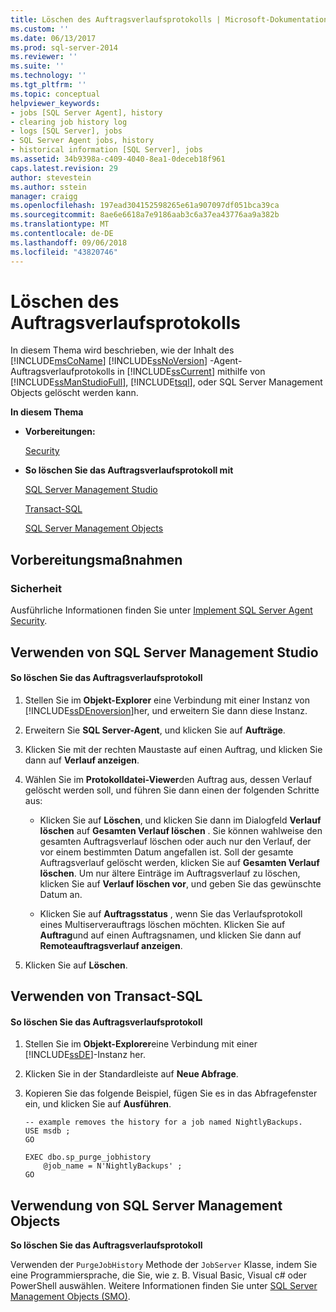 ```yaml
---
title: Löschen des Auftragsverlaufsprotokolls | Microsoft-Dokumentation
ms.custom: ''
ms.date: 06/13/2017
ms.prod: sql-server-2014
ms.reviewer: ''
ms.suite: ''
ms.technology: ''
ms.tgt_pltfrm: ''
ms.topic: conceptual
helpviewer_keywords:
- jobs [SQL Server Agent], history
- clearing job history log
- logs [SQL Server], jobs
- SQL Server Agent jobs, history
- historical information [SQL Server], jobs
ms.assetid: 34b9398a-c409-4040-8ea1-0deceb18f961
caps.latest.revision: 29
author: stevestein
ms.author: sstein
manager: craigg
ms.openlocfilehash: 197ead304152598265e61a907097df051bca39ca
ms.sourcegitcommit: 8ae6e6618a7e9186aab3c6a37ea43776aa9a382b
ms.translationtype: MT
ms.contentlocale: de-DE
ms.lasthandoff: 09/06/2018
ms.locfileid: "43820746"
---
```

# <a name="clear-the-job-history-log"></a>Löschen des Auftragsverlaufsprotokolls
  In diesem Thema wird beschrieben, wie der Inhalt des [!INCLUDE[msCoName](../../includes/msconame-md.md)] [!INCLUDE[ssNoVersion](../../includes/ssnoversion-md.md)] -Agent-Auftragsverlaufprotokolls in [!INCLUDE[ssCurrent](../../includes/sscurrent-md.md)] mithilfe von [!INCLUDE[ssManStudioFull](../../includes/ssmanstudiofull-md.md)], [!INCLUDE[tsql](../../includes/tsql-md.md)], oder SQL Server Management Objects gelöscht werden kann.  
  
 **In diesem Thema**  
  
-   **Vorbereitungen:**  
  
     [Security](#Security)  
  
-   **So löschen Sie das Auftragsverlaufsprotokoll mit**  
  
     [SQL Server Management Studio](#SSMS)  
  
     [Transact-SQL](#TSQL)  
  
     [SQL Server Management Objects](#SMO)  
  
##  <a name="BeforeYouBegin"></a> Vorbereitungsmaßnahmen  
  
###  <a name="Security"></a> Sicherheit  
 Ausführliche Informationen finden Sie unter [Implement SQL Server Agent Security](implement-sql-server-agent-security.md).  
  
##  <a name="SSMS"></a> Verwenden von SQL Server Management Studio  
  
#### <a name="to-clear-the-job-history-log"></a>So löschen Sie das Auftragsverlaufsprotokoll  
  
1.  Stellen Sie im **Objekt-Explorer** eine Verbindung mit einer Instanz von [!INCLUDE[ssDEnoversion](../../includes/ssdenoversion-md.md)]her, und erweitern Sie dann diese Instanz.  
  
2.  Erweitern Sie **SQL Server-Agent**, und klicken Sie auf **Aufträge**.  
  
3.  Klicken Sie mit der rechten Maustaste auf einen Auftrag, und klicken Sie dann auf **Verlauf anzeigen**.  
  
4.  Wählen Sie im **Protokolldatei-Viewer**den Auftrag aus, dessen Verlauf gelöscht werden soll, und führen Sie dann einen der folgenden Schritte aus:  
  
    -   Klicken Sie auf **Löschen**, und klicken Sie dann im Dialogfeld **Verlauf löschen** auf **Gesamten Verlauf löschen** . Sie können wahlweise den gesamten Auftragsverlauf löschen oder auch nur den Verlauf, der vor einem bestimmten Datum angefallen ist. Soll der gesamte Auftragsverlauf gelöscht werden, klicken Sie auf **Gesamten Verlauf löschen**. Um nur ältere Einträge im Auftragsverlauf zu löschen, klicken Sie auf **Verlauf löschen vor**, und geben Sie das gewünschte Datum an.  
  
    -   Klicken Sie auf **Auftragsstatus** , wenn Sie das Verlaufsprotokoll eines Multiserverauftrags löschen möchten. Klicken Sie auf **Auftrag**und auf einen Auftragsnamen, und klicken Sie dann auf **Remoteauftragsverlauf anzeigen**.  
  
5.  Klicken Sie auf **Löschen**.  
  
##  <a name="TSQL"></a> Verwenden von Transact-SQL  
  
#### <a name="to-clear-the-job-history-log"></a>So löschen Sie das Auftragsverlaufsprotokoll  
  
1.  Stellen Sie im **Objekt-Explorer**eine Verbindung mit einer [!INCLUDE[ssDE](../../includes/ssde-md.md)]-Instanz her.  
  
2.  Klicken Sie in der Standardleiste auf **Neue Abfrage**.  
  
3.  Kopieren Sie das folgende Beispiel, fügen Sie es in das Abfragefenster ein, und klicken Sie auf **Ausführen**.  
  
    ```  
    -- example removes the history for a job named NightlyBackups.  
    USE msdb ;  
    GO  
  
    EXEC dbo.sp_purge_jobhistory  
        @job_name = N'NightlyBackups' ;  
    GO  
    ```  
  
##  <a name="SMO"></a> Verwendung von SQL Server Management Objects  
 **So löschen Sie das Auftragsverlaufsprotokoll**  
  
 Verwenden der `PurgeJobHistory` Methode der `JobServer` Klasse, indem Sie eine Programmiersprache, die Sie, wie z. B. Visual Basic, Visual c# oder PowerShell auswählen. Weitere Informationen finden Sie unter [SQL Server Management Objects (SMO)](http://msdn.microsoft.com/library/ms162169.aspx).  
  
  
